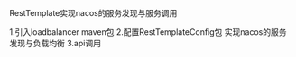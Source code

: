 RestTemplate实现nacos的服务发现与服务调用

1.引入loadbalancer maven包
2.配置RestTemplateConfig包 实现nacos的服务发现与负载均衡
3.api调用